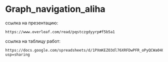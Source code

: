 # Graph_navigation_aliha
ссылка на презентацию:
```
https://www.overleaf.com/read/pqstczgdyyrp#f5b5a1
```
ссылка на таблицу работ:
```
https://docs.google.com/spreadsheets/d/1PXmKEZO3dl76XRFDwPFR_oPyQCWa040Tf80TCT1oqEo/edit?usp=sharing
```
